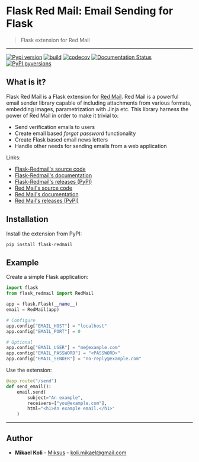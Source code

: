 
# Flask Red Mail: Email Sending for Flask
> Flask extension for Red Mail

---

[![Pypi version](https://badgen.net/pypi/v/flask_redmail)](https://pypi.org/project/flask_redmail/)
[![build](https://github.com/Miksus/flask-redmail/actions/workflows/main.yml/badge.svg?branch=master)](https://github.com/Miksus/flask-redmail/actions/workflows/main.yml)
[![codecov](https://codecov.io/gh/Miksus/flask-redmail/branch/master/graph/badge.svg?token=IMR1CQT9PY)](https://codecov.io/gh/Miksus/flask-redmail)
[![Documentation Status](https://readthedocs.org/projects/flask-redmail/badge/?version=latest)](https://red-mail.readthedocs.io/en/latest/)
[![PyPI pyversions](https://badgen.net/pypi/python/flask-redmail)](https://pypi.org/project/flask-redmail/)

## What is it?
Flask Red Mail is a Flask extension for [Red Mail](https://github.com/Miksus/red-mail).
Red Mail is a powerful email sender library capable of including
attachments from various formats, embedding images, parametrization
with Jinja etc. This library harness the power of Red Mail in order to 
make it trivial to:

- Send verification emails to users
- Create email based *forgot password* functionality
- Create Flask based email news letters
- Handle other needs for sending emails from a web application

Links:

- [Flask-Redmail's source code](https://github.com/Miksus/flask-redmail)
- [Flask-Redmail's documentation](https://flask-redmail.readthedocs.io/)
- [Flask-Redmail's releases (PyPI)](https://pypi.org/project/Flask-Redmail/)
- [Red Mail's source code](https://github.com/Miksus/red-mail)
- [Red Mail's documentation](https://red-mail.readthedocs.io/)
- [Red Mail's releases (PyPI)](https://pypi.org/project/redmail/)

## Installation

Install the extension from PyPI:

```console
pip install flask-redmail
```

## Example

Create a simple Flask application:

```python
import flask
from flask_redmail import RedMail

app = flask.Flask(__name__)
email = RedMail(app)

# Configure
app.config["EMAIL_HOST"] = "localhost"
app.config["EMAIL_PORT"] = 0

# Optional
app.config["EMAIL_USER"] = "me@example.com"
app.config["EMAIL_PASSWORD"] = "<PASSWORD>"
app.config["EMAIL_SENDER"] = "no-reply@example.com"
```

Use the extension:

```python
@app.route("/send")
def send_email():
    email.send(
        subject="An example",
        receivers=["you@example.com"],
        html="<h1>An example email.</h1>"
    )
```

---

## Author

* **Mikael Koli** - [Miksus](https://github.com/Miksus) - koli.mikael@gmail.com

